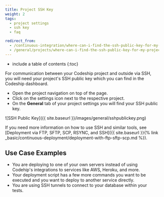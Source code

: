 ```yaml
---
title: Project SSH Key
weight: 2
tags:
  - project settings
  - ssh key
  - faq

redirect_from:
  - /continuous-integration/where-can-i-find-the-ssh-public-key-for-my-project/
  - /general/projects/where-can-i-find-the-ssh-public-key-for-my-project/
---
```


* include a table of contents
{:toc}

For communication between your Codeship project and outside via SSH, you will need your project's SSH public key which you can find in the Codeship dashboard.

* Open the project navigation on top of the page.
* Click on the settings icon next to the respective project.
* On the **General** tab of your project settings you will find your SSH public key.

![SSH Public Key]({{ site.baseurl }}/images/general/sshpublickey.png)

If you need more information on how to use SSH and similar tools, see [Deployment via FTP, SFTP, SCP, RSYNC, and SSH]({{ site.baseurl }}{% link _basic/continuous-deployment/deployment-with-ftp-sftp-scp.md %}).

## Use Case Examples
* You are deploying to one of your own servers instead of using Codehip's integrations to services like AWS, Heroku, and more.
* Your deployment script has a few more commands you want to be executed and you want to deploy to another service directly.
* You are using SSH tunnels to connect to your database within your tests.
